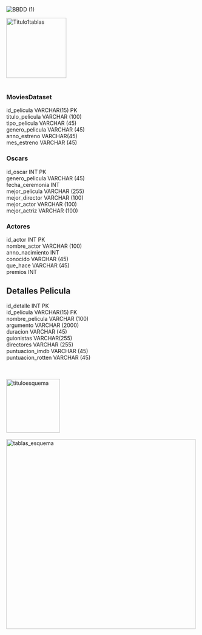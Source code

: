 
![BBDD (1)](https://github.com/fernandaMarti/Proyecto-da-promo-H-modulo-2-team1-cine_freaks/assets/99440874/e306731c-ed44-4e7b-8592-93a6639e89f1)


<img width="158" alt="Titulo1tablas" src="https://github.com/fernandaMarti/Proyecto-da-promo-H-modulo-2-team1-cine_freaks/assets/99440874/ce910868-b8d8-473b-9edb-6ecaf1b0331f"></br>
</br>

### MoviesDataset

  id_pelicula VARCHAR(15) PK </br>
  titulo_pelicula VARCHAR (100) </br>
  tipo_pelicula VARCHAR (45) </br>
  genero_pelicula VARCHAR (45) </br>
  anno_estreno VARCHAR(45) </br>
  mes_estreno VARCHAR (45) </br>

### Oscars

  id_oscar INT PK </br>
  genero_pelicula VARCHAR (45) </br>
  fecha_ceremonia INT </br>
  mejor_pelicula VARCHAR (255) </br>
  mejor_director VARCHAR (100) </br>
  mejor_actor VARCHAR (100) </br>
  mejor_actriz VARCHAR (100) </br>

### Actores

  id_actor INT PK </br>
  nombre_actor VARCHAR (100) </br>
  anno_nacimiento INT </br>
  conocido VARCHAR (45) </br>
  que_hace VARCHAR (45) </br>
  premios INT </br>

## Detalles Pelicula

  id_detalle INT PK </br>
  id_pelicula VARCHAR(15) FK </br>
  nombre_pelicula VARCHAR (100) </br>
  argumento VARCHAR (2000) </br>
  duracion VARCHAR (45) </br>
  guionistas VARCHAR(255) </br>
  directores VARCHAR (255) </br>
  puntuacion_imdb VARCHAR (45) </br>
  puntuacion_rotten VARCHAR (45) </br>




</br>
</br>
<img width="141" alt="tituloesquema" src="https://github.com/fernandaMarti/Proyecto-da-promo-H-modulo-2-team1-cine_freaks/assets/99440874/62805399-ecaf-4d19-a50f-7bbb4c8814b9">
</br>
</br>

<img width="499" alt="tablas_esquema" src="https://github.com/fernandaMarti/Proyecto-da-promo-H-modulo-2-team1-cine_freaks/assets/99440874/6c1ed3a3-8959-44c7-a3e9-3bde585332c9">





